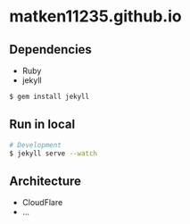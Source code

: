 # matken11235.github.io

## Dependencies
* Ruby
* jekyll

```bash
$ gem install jekyll
```

## Run in local
```bash
# Development
$ jekyll serve --watch
```

## Architecture
* CloudFlare
* ...

